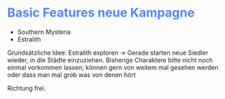 # <font color = 4d88fd>Basic Features neue Kampagne</font>
- Southern Mysteria
- Estralith

Grundsätzliche Idee: Estralith exploren -> Gerade starten neue Siedler  wieder, in die Städte einzuziehen.
Bisherige Charaktere bitte nicht noch einmal vorkommen lassen; können gern von weitem mal gesehen werden oder dass man mal grob was von denen hört

Richtung frei.

